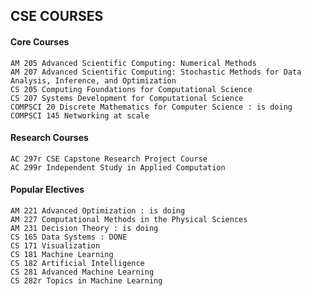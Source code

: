 ## CSE COURSES
#### Core Courses
    AM 205 Advanced Scientific Computing: Numerical Methods
    AM 207 Advanced Scientific Computing: Stochastic Methods for Data Analysis, Inference, and Optimization
    CS 205 Computing Foundations for Computational Science
    CS 207 Systems Development for Computational Science
    COMPSCI 20 Discrete Mathematics for Computer Science : is doing 
    COMPSCI 145 Networking at scale 

#### Research Courses
    AC 297r CSE Capstone Research Project Course
    AC 299r Independent Study in Applied Computation
									

#### Popular Electives
    AM 221 Advanced Optimization : is doing 
    AM 227 Computational Methods in the Physical Sciences
    AM 231 Decision Theory : is doing 
    CS 165 Data Systems : DONE 
    CS 171 Visualization
    CS 181 Machine Learning
    CS 182 Artificial Intelligence
    CS 281 Advanced Machine Learning
    CS 282r Topics in Machine Learning


